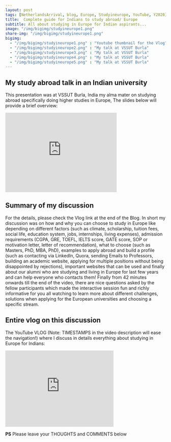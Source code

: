 ```yaml
---
layout: post
tags: [NetherlandsArrival, blog, Europe, Studyineurope, YouTube, Y2020]
title:  Complete guide for Indians to study abroad/ Europe
subtitle: All about studying in Europe for Indian aspirants...
image: "/img/bigimg/studyineurope1.png"
share-img: "/img/bigimg/studyineurope1.png"
bigimg:
  - "/img/bigimg/studyineurope1.png" : "Youtube thumbnail for the Vlog"
  - "/img/bigimg/studyineurope2.png" : "My talk at VSSUT Burla"
  - "/img/bigimg/studyineurope3.png" : "My talk at VSSUT Burla"
  - "/img/bigimg/studyineurope4.png" : "My talk at VSSUT Burla"
  - "/img/bigimg/studyineurope5.png" : "My talk at VSSUT Burla"
---
```


## My study abroad talk in an Indian university
This presentation was at VSSUT Burla, India my alma mater on studying abroad specifically doing higher studies in Europe, The slides below will provide a brief overview:
<iframe src="https://docs.google.com/presentation/d/e/2PACX-1vQaPKQmE9F1RJTUf2roTbfEHXWC8vOqZnb4B1KZhK55hit9sAmmjUrRDArxiuj8Yg/embed?start=true&loop=false&delayms=5000" frameborder="0" width="350" height="250" allowfullscreen="true" mozallowfullscreen="true" webkitallowfullscreen="true"></iframe>
<script data-ad-client="ca-pub-8842338021751829" async src="https://pagead2.googlesyndication.com/pagead/js/adsbygoogle.js"></script>

## Summary of my discussion
For the details, please check the Vlog link at the end of the Blog. In short my discussion was on how and why you can choose to study in Europe like depending on different factors (such as climate, scholarship, tuition fees, social life, education system, jobs, internships, living expenses), admission requirements (CGPA, GRE, TOEFL, IELTS score, GATE score, SOP or motivation letter, letter of recommendation), what to choose (such as Masters, PhD, MBA, PhD), examples to apply abroad and build a profile (such as contacting via LinkedIn, Quora, sending Emails to Professors, building an academic website, applying for multiple positions without being disappointed by rejections), important websites that can be used and finally about our alumni who are studying and living in Europe for last few years and can help everyone who contacts them! Finally from 42 minutes onwards till the end of the video, there are nice questions asked by the fellow participants which made the interactive session fun and richly informative for you all watching to learn more about different challenges, solutions when applying for the European universities and choosing a specific stream.

## Entire vlog on this discussion
The YouTube VLOG (Note: TIMESTAMPS in the video description will ease the navigation!) where I discuss in details everything about studying in Europe for Indians:
<iframe width="340" height="240" src="https://www.youtube.com/embed/rXY6_fUa1nc" frameborder="0" allow="accelerometer; autoplay; encrypted-media; gyroscope; picture-in-picture" allowfullscreen></iframe>

**PS** Please leave your THOUGHTS and COMMENTS below
